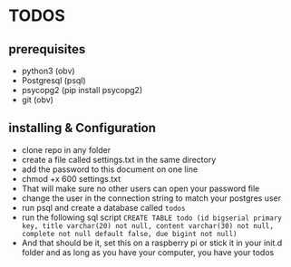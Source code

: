 
# TODOS

## prerequisites
- python3 (obv)
- Postgresql (psql)
- psycopg2 (pip install psycopg2)
- git (obv)


## installing & Configuration
- clone repo in any folder
- create a file called settings.txt in the same directory
- add the password to this document on one line
- chmod +x 600 settings.txt
- That will make sure no other users can open your password file
- change the user in the connection string to match your postgres user
- run psql and create a database called `todos`
- run the following sql script `CREATE TABLE todo (id bigserial primary key, title varchar(20) not null, content varchar(30) not null, complete not null default false, due bigint not null)`
- And that should be it, set this on a raspberry pi or stick it in your init.d folder and as long as you have your computer, you have your todos

